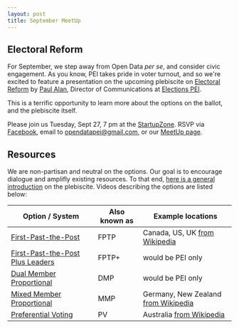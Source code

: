 ```yaml
---
layout: post
title: September MeetUp
---
```


## Electoral Reform

For September, we step away from Open Data *per se*, and consider civic engagement. As you know, PEI takes pride in voter turnout, and so we're excited to feature a presentation on the upcoming plebiscite on [Electoral Reform](http://yourchoicepei.ca) by [Paul Alan](http://twitter.com/peipaulalan), Director of Communications at [Elections PEI](http://electionspei.ca).

This is a terrific opportunity to learn more about the options on the ballot, and the plebiscite itself. 

Please join us Tuesday, Sept 27, 7 pm at the [StartupZone](http://twitter.com/startupzonepei). RSVP via [Facebook](https://www.facebook.com/PEI-Open-Data-Book-Club-809023082556778/), email to opendatapei@gmail.com, or our [MeetUp page](http://www.meetup.com/Open-Data-PEI/events/233915223/).

## Resources

We are non-partisan and neutral on the options. Our goal is to encourage dialogue and amplifly existing resources. To that end, [here is a general introduction](https://www.youtube.com/watch?v=IHlDdIKcpF8) on the plebiscite. Videos describing the options are listed below:

| Option / System | Also known as | Example locations | 
| ------------- | -------- | ---------- |
| [First-Past-the-Post](https://www.youtube.com/watch?v=Xs2_SXiy-o8) | FPTP | Canada, US, UK [from Wikipedia](https://en.wikipedia.org/wiki/First-past-the-post_voting) |
| [First-Past-the-Post Plus Leaders](https://www.youtube.com/watch?v=Ym1-hqkMNsQ) | FPTP+ | would be PEI only | 
| [Dual Member Proportional](https://www.youtube.com/watch?v=FdN7Jb1wCBY) | DMP | would be PEI only |
| [Mixed Member Proportional](https://www.youtube.com/watch?v=fskEeYj4kWo) | MMP | Germany, New Zealand [from Wikipedia](https://en.wikipedia.org/wiki/Mixed-member_proportional_representation)
| [Preferential Voting](https://www.youtube.com/watch?v=UZA0tLf0300) | PV | Australia [from Wikipedia](https://en.wikipedia.org/wiki/Instant-runoff_voting) |

